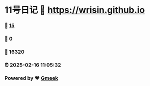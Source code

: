 # 11号日记 :link: https://wrisin.github.io 
### :page_facing_up: [15](https://wrisin.github.io/tag.html) 
### :speech_balloon: 0 
### :hibiscus: 16320 
### :alarm_clock: 2025-02-16 11:05:32 
### Powered by :heart: [Gmeek](https://github.com/Meekdai/Gmeek)
